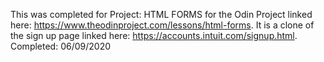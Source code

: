 This was completed for Project: HTML FORMS for the Odin Project linked here: https://www.theodinproject.com/lessons/html-forms. It is a clone of the sign up page linked here:
https://accounts.intuit.com/signup.html. Completed: 06/09/2020